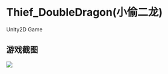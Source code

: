 # Thief_DoubleDragon(小偷二龙)
Unity2D Game

## 游戏截图
<image src="http://a1.qpic.cn/psc?/V50riWpY341z0H2kM4RT1zqjNe1PHUUQ/ruAMsa53pVQWN7FLK88i5sbsqbVvJNyu5JDZDG0qT68iJszUU*oiVjW8uEyEjUyVKSx1CpwtQ4MsMrNOPrsFpI9oDze8hy15G4TE5lqS84Y!/b&ek=1&kp=1&pt=0&bo=xga2AwAAAAADdyc!&tl=1&vuin=1296253833&tm=1606291200&sce=60-2-2&rf=viewer_4">
